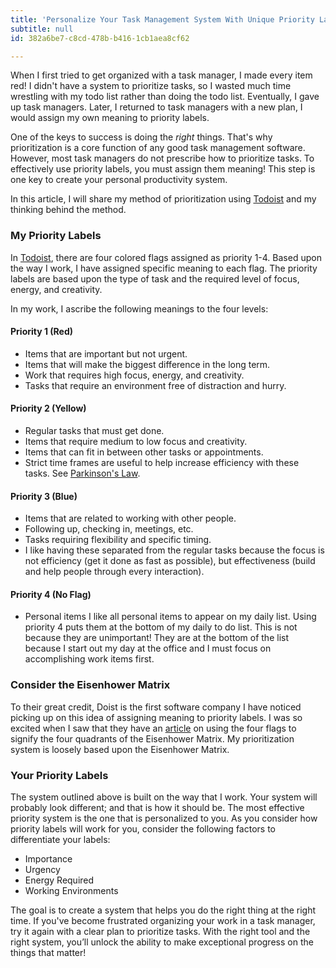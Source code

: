 ```yaml
---
title: 'Personalize Your Task Management System With Unique Priority Labels'
subtitle: null
id: 382a6be7-c8cd-478b-b416-1cb1aea8cf62

---
```

When I first tried to get organized with a task manager, I made every item red! I didn't have a system to prioritize tasks, so I wasted much time wrestling with my todo list rather than doing the todo list. Eventually, I gave up task managers. Later, I returned to task managers with a new plan, I would assign my own meaning to priority labels.

One of the keys to success is doing the *right* things. That's why prioritization is a core function of any good task management software. However, most task managers do not prescribe how to prioritize tasks. To effectively use priority labels, you must assign them meaning! This step is one key to create your personal productivity system.

In this article, I will share my method of prioritization using [Todoist](http://beaucarpenter.net/tools/todoist) and my thinking behind the method.

### My Priority Labels

In [Todoist](http://beaucarpenter.net/tools/todoist), there are four colored flags assigned as priority 1-4. Based upon the way I work, I have assigned specific meaning to each flag. The priority labels are based upon the type of task and the required level of focus, energy, and creativity.

In my work, I ascribe the following meanings to the four levels:

#### Priority 1 (Red) 

- Items that are important but not urgent.
- Items that will make the biggest difference in the long term.
- Work that requires high focus, energy, and creativity.
- Tasks that require an environment free of distraction and hurry.

#### Priority 2 (Yellow)

- Regular tasks that must get done.
- Items that require medium to low focus and creativity.
- Items that can fit in between other tasks or appointments. 
- Strict time frames are useful to help increase efficiency with these tasks. See [Parkinson's Law](https://en.wikipedia.org/wiki/Parkinson%27s_law).

#### Priority 3 (Blue) 

- Items that are related to working with other people.
- Following up, checking in, meetings, etc.
- Tasks requiring flexibility and specific timing. 
- I like having these separated from the regular tasks because the focus is not efficiency (get it done as fast as possible), but effectiveness (build and help people through every interaction).

#### Priority 4 (No Flag)

- Personal items 
I like all personal items to appear on my daily list.  Using priority 4 puts them at the bottom of my daily to do list.  This is not because they are unimportant! They are at the bottom of the list because I start out my day at the office and I must focus on accomplishing work items first.
### Consider the Eisenhower Matrix

To their great credit, Doist is the first software company I have noticed picking up on this idea of assigning meaning to priority labels. I was so excited when I saw that they have an [article](https://get.todoist.help/hc/en-us/articles/210762449-Eisenhower-Matrix-with-Todoist) on using the four flags to signify the four quadrants of the Eisenhower Matrix. My prioritization system is loosely based upon the Eisenhower Matrix.

### Your Priority Labels

The system outlined above is built on the way that I work. Your system will probably look different; and that is how it should be. The most effective priority system is the one that is personalized to you. As you consider how priority labels will work for you, consider the following factors to differentiate your labels:

- Importance
- Urgency
- Energy Required
- Working Environments

The goal is to create a system that helps you do the right thing at the right time. If you've become frustrated organizing your work in a task manager, try it again with a clear plan to prioritize tasks. With the right tool and the right system, you’ll unlock the ability to make exceptional progress on the things that matter!
